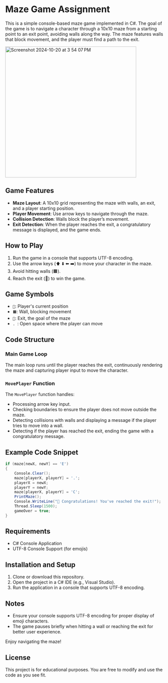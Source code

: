 

# Maze Game Assignment

This is a simple console-based maze game implemented in C#. The goal of the game is to navigate a character through a 10x10 maze from a starting point to an exit point, avoiding walls along the way. The maze features walls that block movement, and the player must find a path to the exit.

<img width="415" alt="Screenshot 2024-10-20 at 3 54 07 PM" src="https://github.com/user-attachments/assets/d564c361-03b5-46ce-b8e2-caea823f00b1">


## Game Features

- **Maze Layout**: A 10x10 grid representing the maze with walls, an exit, and a player starting position.
- **Player Movement**: Use arrow keys to navigate through the maze.
- **Collision Detection**: Walls block the player’s movement.
- **Exit Detection**: When the player reaches the exit, a congratulatory message is displayed, and the game ends.

## How to Play

1. Run the game in a console that supports UTF-8 encoding.
2. Use the arrow keys (⬆️ ⬇️ ⬅️ ➡️) to move your character in the maze.
3. Avoid hitting walls (🟫).
4. Reach the exit (🚪) to win the game.

## Game Symbols

- `🧍`: Player's current position
- `🟫`: Wall, blocking movement
- `🚪`: Exit, the goal of the maze
- `. `: Open space where the player can move

## Code Structure

### Main Game Loop

The main loop runs until the player reaches the exit, continuously rendering the maze and capturing player input to move the character.

### `MovePlayer` Function

The `MovePlayer` function handles:
- Processing arrow key input.
- Checking boundaries to ensure the player does not move outside the maze.
- Detecting collisions with walls and displaying a message if the player tries to move into a wall.
- Detecting if the player has reached the exit, ending the game with a congratulatory message.

## Example Code Snippet

```csharp
if (maze[newX, newY] == 'E')
{
    Console.Clear();
    maze[playerX, playerY] = '.';
    playerX = newX;
    playerY = newY;
    maze[playerX, playerY] = 'C';
    PrintMaze();
    Console.WriteLine("🎉 Congratulations! You've reached the exit!");
    Thread.Sleep(1500);
    gameOver = true;
}
```

## Requirements

- C# Console Application
- UTF-8 Console Support (for emojis)

## Installation and Setup

1. Clone or download this repository.
2. Open the project in a C# IDE (e.g., Visual Studio).
3. Run the application in a console that supports UTF-8 encoding.

## Notes

- Ensure your console supports UTF-8 encoding for proper display of emoji characters.
- The game pauses briefly when hitting a wall or reaching the exit for better user experience.

Enjoy navigating the maze!

## License

This project is for educational purposes. You are free to modify and use the code as you see fit.

